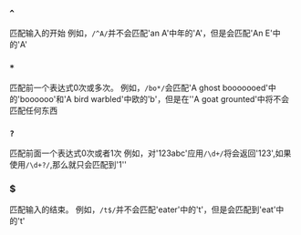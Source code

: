 
### `^`
匹配输入的开始
例如，`/^A/`并不会匹配'an A'中年的'A'，但是会匹配'An E'中的'A'


### `*`
匹配前一个表达式0次或多次。
例如，`/bo*/`会匹配'A ghost booooooed'中的'boooooo'和'A bird warbled'中欧的'b'，但是在''A goat grounted'中将不会匹配任何东西


### `?`
匹配前面一个表达式0次或者1次
例如，对'123abc'应用`/\d+/`将会返回'123',如果使用`/\d+?/`,那么就只会匹配到'1''


### $
匹配输入的结束。
例如，`/t$/`并不会匹配'eater'中的't'，但是会匹配到'eat'中的't'